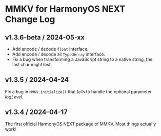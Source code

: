 # MMKV for HarmonyOS NEXT Change Log

## v1.3.6-beta / 2024-05-xx
* Add encode / decode `float` interface.
* Add encode / decode all `TypedArray` interface.
* Fix a bug when transforming a JavaScript string to a native string, the last char might lost.

## v1.3.5 / 2024-04-24
Fix a bug in `MMKV.initialize()` that fails to handle the optional parameter _logLevel_.

## v1.3.4 / 2024-04-17

The first official HarmonyOS NEXT package of MMKV. Most things actually work!
